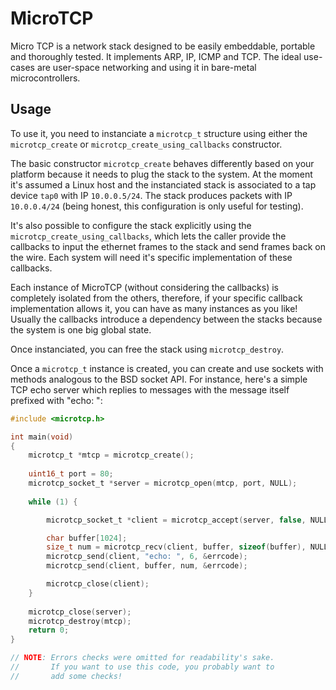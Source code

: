 # MicroTCP
Micro TCP is a network stack designed to be easily embeddable, portable and thoroughly tested. It implements ARP, IP, ICMP and TCP. The ideal use-cases are user-space networking and using it in bare-metal microcontrollers.

## Usage
To use it, you need to instanciate a `microtcp_t` structure using either the `microtcp_create` or `microtcp_create_using_callbacks` constructor.

The basic constructor `microtcp_create` behaves differently based on your platform because it needs to plug the stack to the system. At the moment it's assumed a Linux host and the instanciated stack is associated to a tap device `tap0` with IP `10.0.0.5/24`. The stack produces packets with IP `10.0.0.4/24` (being honest, this configuration is only useful for testing).

It's also possible to configure the stack explicitly using the `microtcp_create_using_callbacks`, which lets the caller provide the callbacks to input the ethernet frames to the stack and send frames back on the wire. Each system will need it's specific implementation of these callbacks. 

Each instance of MicroTCP (without considering the callbacks) is completely isolated from the others, therefore, if your specific callback implementation allows it, you can have as many instances as you like! Usually the callbacks introduce a dependency between the stacks because the system is one big global state.

Once instanciated, you can free the stack using `microtcp_destroy`.

Once a `microtcp_t` instance is created, you can create and use sockets with methods analogous to the BSD socket API. For instance, here's a simple TCP echo server which replies to messages with the message itself prefixed with "echo: ":

```c
#include <microtcp.h>

int main(void)
{
    microtcp_t *mtcp = microtcp_create();
    
    uint16_t port = 80;
    microtcp_socket_t *server = microtcp_open(mtcp, port, NULL);
    
    while (1) {

        microtcp_socket_t *client = microtcp_accept(server, false, NULL);

        char buffer[1024];
        size_t num = microtcp_recv(client, buffer, sizeof(buffer), NULL);
        microtcp_send(client, "echo: ", 6, &errcode);
        microtcp_send(client, buffer, num, &errcode);

        microtcp_close(client);
    }
    
    microtcp_close(server);
    microtcp_destroy(mtcp);
    return 0;
}

// NOTE: Errors checks were omitted for readability's sake.
//       If you want to use this code, you probably want to
//       add some checks!
```
